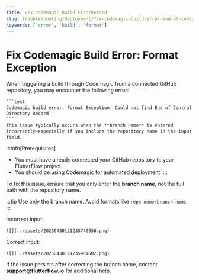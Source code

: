 ```yaml
---
title: Fix Codemagic Build ErrorRecord
slug: troubleshooting/deployment/fix-codemagic-build-error-end-of-central-directory
keywords: ['error', 'build', 'format']
---
```


# Fix Codemagic Build Error: Format Exception

When triggering a build through Codemagic from a connected GitHub repository, you may encounter the following error:

    ```text
    Codemagic build error: Format Exception: Could not find End of Central Directory Record
    ```
    This issue typically occurs when the **branch name** is entered incorrectly—especially if you include the repository name in the input field.

:::info[Prerequisites]
- You must have already connected your GitHub repository to your FlutterFlow project.
- You should be using Codemagic for automated deployment.
:::

To fix this issue, ensure that you only enter the **branch name**, not the full path with the repository name.

:::tip
Use only the branch name. Avoid formats like `repo-name/branch-name`.
:::

Incorrect input:

    ![](../assets/20250430121235746050.png)

Correct input:

    ![](../assets/20250430121235981602.png)

If the issue persists after correcting the branch name, contact **[support@flutterflow.io](mailto:support@flutterflow.io)** for additional help.
